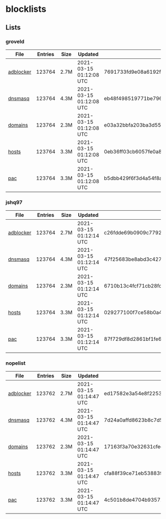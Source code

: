 # blocklists

## Lists

### groveld

|File|Entries|Size|Updated|Hash|
|-|-|-|-|-|
|[adblocker](https://raw.githubusercontent.com/groveld/blocklists/lists/groveld/adblocker.txt)|123764|2.7M|2021-03-15 01:12:08 UTC|7691733fd9e08a6192f5b4ebdd467794b6cb6dec0744b56ade573bb4e89fb440|
|[dnsmasq](https://raw.githubusercontent.com/groveld/blocklists/lists/groveld/dnsmasq.txt)|123764|4.3M|2021-03-15 01:12:08 UTC|eb48f498519771be7965cb47c764657532ae861f260196c0d30fd0aa42718c25|
|[domains](https://raw.githubusercontent.com/groveld/blocklists/lists/groveld/domains.txt)|123764|2.3M|2021-03-15 01:12:08 UTC|e03a32bbfa203ba3d558148cfff4edac19652b9b066a106c371daf2901a3b136|
|[hosts](https://raw.githubusercontent.com/groveld/blocklists/lists/groveld/hosts.txt)|123764|3.3M|2021-03-15 01:12:08 UTC|0eb36ff03cb6057fe0a8874d3bd15402d3ab5b936cee997f2c0a5fab94cd336c|
|[pac](https://raw.githubusercontent.com/groveld/blocklists/lists/groveld/pac.txt)|123764|3.3M|2021-03-15 01:12:08 UTC|b5dbb429f6f3d4a54f8a37c89dc921e2e2801c7df1fd94a72971bbf474e5be7b|

### jshq97

|File|Entries|Size|Updated|Hash|
|-|-|-|-|-|
|[adblocker](https://raw.githubusercontent.com/groveld/blocklists/lists/jshq97/adblocker.txt)|123764|2.7M|2021-03-15 01:12:14 UTC|c26fdde69b0909c7792118b3c806c00320f028f380dc8a2d3b4d0a0c23538484|
|[dnsmasq](https://raw.githubusercontent.com/groveld/blocklists/lists/jshq97/dnsmasq.txt)|123764|4.3M|2021-03-15 01:12:14 UTC|47f25683be8abd3c4278162adec094cc44b2f36f8f5f9e0d8a4f256d631e8a7b|
|[domains](https://raw.githubusercontent.com/groveld/blocklists/lists/jshq97/domains.txt)|123764|2.3M|2021-03-15 01:12:14 UTC|6710b13c4fcf71cb28fdfd45c1befafacf9a14b80248ead19fb11191206bfed8|
|[hosts](https://raw.githubusercontent.com/groveld/blocklists/lists/jshq97/hosts.txt)|123764|3.3M|2021-03-15 01:12:14 UTC|029277100f7ce58b0a4fa16f0e5616c5dd535eb7c7bf38b2352aaa34c533cd32|
|[pac](https://raw.githubusercontent.com/groveld/blocklists/lists/jshq97/pac.txt)|123764|3.3M|2021-03-15 01:12:14 UTC|87f729df8d2861bf1fe6a68458c9187f667fd686d0584a2042eb7718160e045f|

### nopelist

|File|Entries|Size|Updated|Hash|
|-|-|-|-|-|
|[adblocker](https://raw.githubusercontent.com/groveld/blocklists/lists/nopelist/adblocker.txt)|123762|2.7M|2021-03-15 01:14:47 UTC|ed17582e3a54e8f22536f00c63a5e745b4f79f6f14604746ed7265097d9d1551|
|[dnsmasq](https://raw.githubusercontent.com/groveld/blocklists/lists/nopelist/dnsmasq.txt)|123762|4.3M|2021-03-15 01:14:47 UTC|7d24a0affd8623b8c7d509f7e3e51400e5a0c765e9ebe868124efd3984d699e7|
|[domains](https://raw.githubusercontent.com/groveld/blocklists/lists/nopelist/domains.txt)|123762|2.3M|2021-03-15 01:14:47 UTC|17163f3a70e32631cfede296604c4dd68898f34ebb2bf51fddf674299bd61786|
|[hosts](https://raw.githubusercontent.com/groveld/blocklists/lists/nopelist/hosts.txt)|123762|3.3M|2021-03-15 01:14:47 UTC|cfa88f39ce71eb53883967032410f74694ba6b43cfc7d73ca8c4fc426facacef|
|[pac](https://raw.githubusercontent.com/groveld/blocklists/lists/nopelist/pac.txt)|123762|3.3M|2021-03-15 01:14:47 UTC|4c501b8de4704b93572f04db3519c4bce1e1dcbf1bf91fc61ff1c9904250553e|
